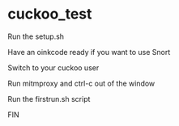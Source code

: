 # cuckoo_test

Run the setup.sh

Have an oinkcode ready if you want to use Snort

Switch to your cuckoo user

Run mitmproxy and ctrl-c out of the window

Run the firstrun.sh script

FIN
